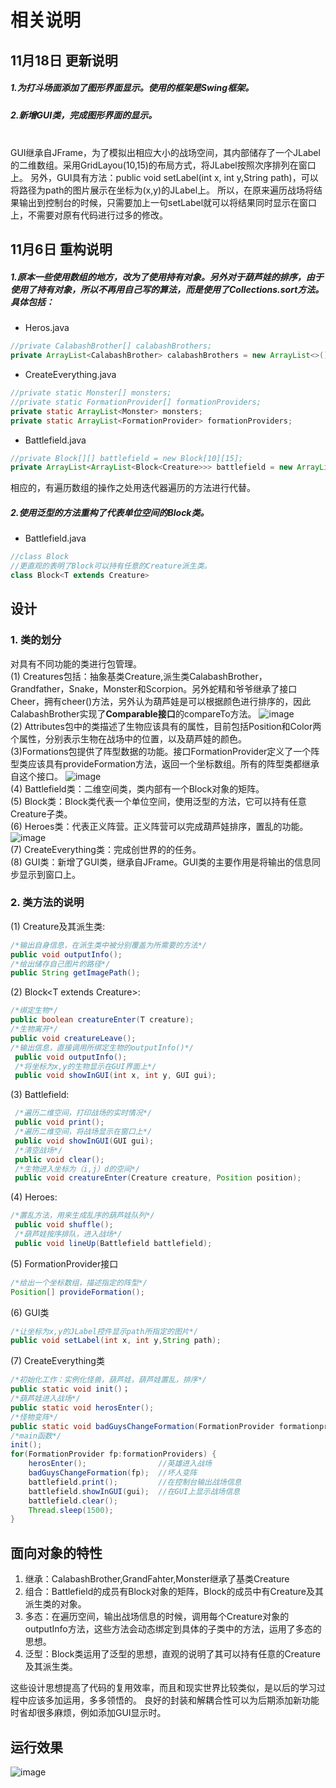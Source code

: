 # 相关说明
## 11月18日 更新说明
##### 1.为打斗场面添加了图形界面显示。使用的框架是Swing框架。
##### 2.新增GUI类，完成图形界面的显示。
<br>
GUI继承自JFrame，为了模拟出相应大小的战场空间，其内部储存了一个JLabel的二维数组。采用GridLayou(10,15)的布局方式，将JLabel按照次序排列在窗口上。
另外，GUI具有方法：public void setLabel(int x, int y,String path)，可以将路径为path的图片展示在坐标为(x,y)的JLabel上。
所以，在原来遍历战场将结果输出到控制台的时候，只需要加上一句setLabel就可以将结果同时显示在窗口上，不需要对原有代码进行过多的修改。

## 11月6日  重构说明
##### 1.原本一些使用数组的地方，改为了使用持有对象。另外对于葫芦娃的排序，由于使用了持有对象，所以不再用自己写的算法，而是使用了**Collections.sort**方法。具体包括：
+ Heros.java
```java
//private CalabashBrother[] calabashBrothers;
private ArrayList<CalabashBrother> calabashBrothers = new ArrayList<>();
```
+ CreateEverything.java
```java
//private static Monster[] monsters;
//private static FormationProvider[] formationProviders;
private static ArrayList<Monster> monsters;
private static ArrayList<FormationProvider> formationProviders;
```
+ Battlefield.java
```java
//private Block[][] battlefield = new Block[10][15];
private ArrayList<ArrayList<Block<Creature>>> battlefield = new ArrayList<>();
```

相应的，有遍历数组的操作之处用迭代器遍历的方法进行代替。

##### 2.使用泛型的方法重构了代表单位空间的Block类。  
+ Battlefield.java
```java
//class Block
//更直观的表明了Block可以持有任意的Creature派生类。
class Block<T extends Creature>
```

## 设计
### 1. 类的划分
对具有不同功能的类进行包管理。<br>
(1) Creatures包括：抽象基类Creature,派生类CalabashBrother，Grandfather，Snake，Monster和Scorpion。另外蛇精和爷爷继承了接口Cheer，拥有cheer()方法，另外认为葫芦娃是可以根据颜色进行排序的，因此CalabashBrother实现了**Comparable接口**的compareTo方法。
![image](https://github.com/czhnju161220026/image/blob/master/res3class.png?raw=true)
<br>
(2) Attributes包中的类描述了生物应该具有的属性，目前包括Position和Color两个属性，分别表示生物在战场中的位置，以及葫芦娃的颜色。
<br>
(3)Formations包提供了阵型数据的功能。接口FormationProvider定义了一个阵型类应该具有provideFormation方法，返回一个坐标数组。所有的阵型类都继承自这个接口。
![image](https://github.com/czhnju161220026/image/blob/master/res3class2.png?raw=true)
<br>
(4) Battlefield类：二维空间类，类内部有一个Block对象的矩阵。
<br>
(5) Block类：Block类代表一个单位空间，使用泛型的方法，它可以持有任意Creature子类。
<br>
(6) Heroes类：代表正义阵营。正义阵营可以完成葫芦娃排序，置乱的功能。
![image](https://github.com/czhnju161220026/image/blob/master/res3class3.png?raw=true)
<br>
(7) CreateEverything类：完成创世界的的任务。
<br>
(8) GUI类：新增了GUI类，继承自JFrame。GUI类的主要作用是将输出的信息同步显示到窗口上。


### 2. 类方法的说明

(1) Creature及其派生类:
``` java  
/*输出自身信息，在派生类中被分别覆盖为所需要的方法*/
public void outputInfo(); 
/*给出储存自己图片的路径*/
public String getImagePath();
```
(2) Block&lt;T extends Creature&gt;:
``` java
/*绑定生物*/
public boolean creatureEnter(T creature);
/*生物离开*/
public void creatureLeave();
/*输出信息，直接调用所绑定生物的outputInfo()*/
 public void outputInfo();
 /*将坐标为x,y的生物显示在GUI界面上*/
 public void showInGUI(int x, int y, GUI gui);
```

(3) Battlefield:
``` java
 /*遍历二维空间，打印战场的实时情况*/
 public void print();
 /*遍历二维空间，将战场显示在窗口上*/
 public void showInGUI(GUI gui);
 /*清空战场*/
 public void clear();
 /*生物进入坐标为（i,j）d的空间*/
 public void creatureEnter(Creature creature, Position position);

```

(4) Heroes:
``` java
/*置乱方法，用来生成乱序的葫芦娃队列*/
 public void shuffle();
 /*葫芦娃按序排队，进入战场*/
 public void lineUp(Battlefield battlefield);
```

(5) FormationProvider接口
``` java
/*给出一个坐标数组，描述指定的阵型*/
Position[] provideFormation();
```
(6) GUI类
``` java
/*让坐标为x,y的JLabel控件显示path所指定的图片*/
public void setLabel(int x, int y,String path);
```

(7) CreateEverything类
``` java
/*初始化工作：实例化怪兽，葫芦娃，葫芦娃置乱，排序*/
public static void init()；
/*葫芦娃进入战场*/
public static void herosEnter();
/*怪物变阵*/
public static void badGuysChangeFormation(FormationProvider formationprovider);
/*main函数*/
init();
for(FormationProvider fp:formationProviders) {
    herosEnter();                //英雄进入战场
    badGuysChangeFormation(fp);  //坏人变阵
    battlefield.print();         //在控制台输出战场信息
    battlefield.showInGUI(gui);  //在GUI上显示战场信息
    battlefield.clear();         
    Thread.sleep(1500);
}
```




## 面向对象的特性
1. 继承：CalabashBrother,GrandFahter,Monster继承了基类Creature
2. 组合：Battlefield的成员有Block对象的矩阵，Block的成员中有Creature及其派生类的对象。
3. 多态：在遍历空间，输出战场信息的时候，调用每个Creature对象的outputInfo方法，这些方法会动态绑定到具体的子类中的方法，运用了多态的思想。
4. 泛型：Block类运用了泛型的思想，直观的说明了其可以持有任意的Creature及其派生类。

这些设计思想提高了代码的复用效率，而且和现实世界比较类似，是以后的学习过程中应该多加运用，多多领悟的。
良好的封装和解耦合性可以为后期添加新功能时省却很多麻烦，例如添加GUI显示时。

## 运行效果

![image](https://github.com/czhnju161220026/image/blob/master/res3v3.png?raw=true)




